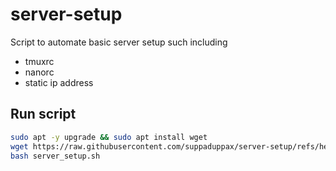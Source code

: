 # server-setup
Script to automate basic server setup such including
- tmuxrc
- nanorc
- static ip address

## Run script
```bash
sudo apt -y upgrade && sudo apt install wget
wget https://raw.githubusercontent.com/suppaduppax/server-setup/refs/heads/main/server_setup.sh
bash server_setup.sh
```
